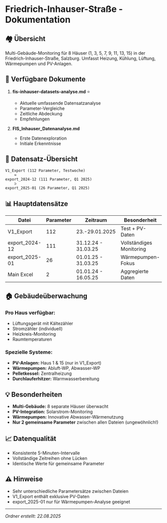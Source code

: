 # Friedrich-Inhauser-Straße - Dokumentation

## 🏘️ Übersicht

Multi-Gebäude-Monitoring für 8 Häuser (1, 3, 5, 7, 9, 11, 13, 15) in der Friedrich-Inhauser-Straße, Salzburg. Umfasst Heizung, Kühlung, Lüftung, Wärmepumpen und PV-Anlagen.

## 📁 Verfügbare Dokumente

1. **fis-inhauser-datasets-analyse.md** ⭐  
   - Aktuelle umfassende Datensatzanalyse
   - Parameter-Vergleiche
   - Zeitliche Abdeckung
   - Empfehlungen

2. **FIS_Inhauser_Datenanalyse.md**  
   - Erste Datenexploration
   - Initiale Erkenntnisse

## 🔑 Datensatz-Übersicht

```
V1_Export (112 Parameter, Testwoche)
    ≈
export_2024-12 (111 Parameter, Q1 2025)
    ⊃
export_2025-01 (26 Parameter, Q1 2025)
```

## 📊 Hauptdatensätze

| Datei | Parameter | Zeitraum | Besonderheit |
|-------|-----------|----------|--------------|
| V1_Export | 112 | 23.-29.01.2025 | Test + PV-Daten |
| export_2024-12 | 111 | 31.12.24 - 31.03.25 | Vollständiges Monitoring |
| export_2025-01 | 26 | 01.01.25 - 31.03.25 | Wärmepumpen-Fokus |
| Main Excel | 2 | 01.01.24 - 16.05.25 | Aggregierte Daten |

## 🏠 Gebäudeüberwachung

### Pro Haus verfügbar:
- Lüftungsgerät mit Kältezähler
- Stromzähler (individuell)
- Heizkreis-Monitoring
- Raumtemperaturen

### Spezielle Systeme:
- **PV-Anlagen:** Haus 1 & 15 (nur in V1_Export)
- **Wärmepumpen:** Abluft-WP, Abwasser-WP
- **Pelletkessel:** Zentralheizung
- **Durchlauferhitzer:** Warmwasserbereitung

## 💡 Besonderheiten

- **Multi-Gebäude:** 8 separate Häuser überwacht
- **PV-Integration:** Solarstrom-Monitoring
- **Wärmepumpen:** Innovative Abwasser-Wärmenutzung
- **Nur 2 gemeinsame Parameter** zwischen allen Dateien (ungewöhnlich!)

## 📈 Datenqualität

- Konsistente 5-Minuten-Intervalle
- Vollständige Zeitreihen ohne Lücken
- Identische Werte für gemeinsame Parameter

## ⚠️ Hinweise

- Sehr unterschiedliche Parametersätze zwischen Dateien
- V1_Export enthält exklusive PV-Daten
- export_2025-01 nur für Wärmepumpen-Analyse geeignet

---
*Ordner erstellt: 22.08.2025*